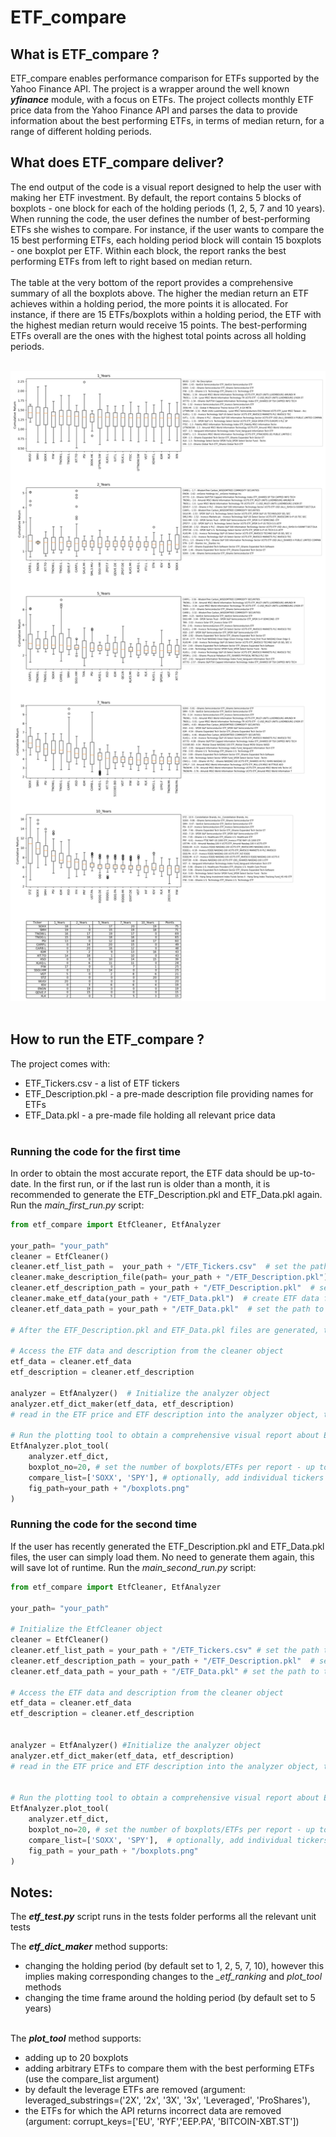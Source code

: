 # ETF_compare

## What is ETF_compare ? 
ETF_compare enables performance comparison for ETFs supported by the Yahoo Finance API.
The project is a wrapper around the well known ***yfinance*** module, with a focus on ETFs.
The project collects monthly ETF price data from the Yahoo Finance API and parses the data to provide information 
about the best performing ETFs, in terms of median return, for a range of different holding periods.
## What does ETF_compare deliver? 
The end output of the code is a visual report designed to help the user with making her ETF investment.
By default, the report contains 5 blocks of boxplots -  one block for each of the holding periods (1, 2, 5, 7 and 10 years). 
When running the code, the user defines the number of best-performing ETFs she wishes to compare. 
For instance, if the user wants to compare the 15 best performing ETFs, each holding period block will contain 15 boxplots - one boxplot per ETF.
Within each block, the report ranks the best performing ETFs from left to right based on median return.
<br><br>
The table at the very bottom of the report provides a comprehensive summary of all the boxplots above. 
The higher the median return an ETF achieves within a holding period, the more points it is allocated. 
For instance, if there are 15 ETFs/boxplots within a holding period, the ETF with the highest median return would receive 15 points. 
The best-performing ETFs overall are the ones with the highest total points across all holding periods.
<br><br>

<img src= "./boxplots.png" >
<br><br>


## How to run the ETF_compare ?

The project comes with:
- ETF_Tickers.csv     - a list of ETF tickers
- ETF_Description.pkl - a pre-made description file providing names for ETFs 
- ETF_Data.pkl        - a pre-made file holding all relevant price data
<br><br>

### Running the code for the first time 
In order to obtain the most accurate report, the ETF data should be up-to-date. 
In the first run, or if the last run is older than a month, it is recommended to generate the ETF_Description.pkl and ETF_Data.pkl again.
Run the *main_first_run.py* script:

```python
from etf_compare import EtfCleaner, EtfAnalyzer

your_path= "your_path"
cleaner = EtfCleaner()
cleaner.etf_list_path =  your_path + "/ETF_Tickers.csv"  # set the path to the list of tickers
cleaner.make_description_file(path= your_path + "/ETF_Description.pkl")  # create ETF description file for given tickers (this can take time)
cleaner.etf_description_path = your_path + "/ETF_Description.pkl"  # set the path to the ETF description file
cleaner.make_etf_data(your_path + "/ETF_Data.pkl")  # create ETF data file which holds the price data for all ETF tickers (this can take time)
cleaner.etf_data_path = your_path + "/ETF_Data.pkl"  # set the path to the ETF price data file

# After the ETF_Description.pkl and ETF_Data.pkl files are generated, the script creates the report:

# Access the ETF data and description from the cleaner object
etf_data = cleaner.etf_data 
etf_description = cleaner.etf_description

analyzer = EtfAnalyzer()  # Initialize the analyzer object
analyzer.etf_dict_maker(etf_data, etf_description)  
# read in the ETF price and ETF description into the analyzer object, this creates analyzer.etf_dict attribute

# Run the plotting tool to obtain a comprehensive visual report about ETF performance.
EtfAnalyzer.plot_tool(
    analyzer.etf_dict,
    boxplot_no=20, # set the number of boxplots/ETFs per report - up to 20
    compare_list=['SOXX', 'SPY'], # optionally, add individual tickers to the compare list
    fig_path=your_path + "/boxplots.png"
)
```

### Running the code for the second time 
If the user has recently generated the ETF_Description.pkl and ETF_Data.pkl files, the user can 
simply load them. No need to generate them again, this will save lot of runtime.
Run the *main_second_run.py* script:
<br>

```python
from etf_compare import EtfCleaner, EtfAnalyzer

your_path= "your_path"

# Initialize the EtfCleaner object
cleaner = EtfCleaner()
cleaner.etf_list_path = your_path + "/ETF_Tickers.csv" # set the path to the list of tickers
cleaner.etf_description_path = your_path + "/ETF_Description.pkl"  # set the path to the ETF description file
cleaner.etf_data_path = your_path + "/ETF_Data.pkl" # set the path to the ETF price data file

# Access the ETF data and description from the cleaner object
etf_data = cleaner.etf_data
etf_description = cleaner.etf_description


analyzer = EtfAnalyzer() #Initialize the analyzer object
analyzer.etf_dict_maker(etf_data, etf_description)
# read in the ETF price and ETF description into the analyzer object, this creates analyzer.etf_dict attribute


# Run the plotting tool to obtain a comprehensive visual report about ETF performance.
EtfAnalyzer.plot_tool(
    analyzer.etf_dict,
    boxplot_no=20, # set the number of boxplots/ETFs per report - up to 20
    compare_list=['SOXX', 'SPY'],  # optionally, add individual tickers to the compare list
    fig_path = your_path + "/boxplots.png"
)
```

## Notes:

The ***etf_test.py*** script runs in the tests folder performs all the relevant unit tests 

The ***etf_dict_maker*** method supports:
- changing the holding period (by default  set to 1, 2, 5, 7, 10), 
however this implies making corresponding changes to the *_etf_ranking* and *plot_tool* methods
- changing the time frame around the holding period (by default set to 5 years)
<br><br>

The ***plot_tool*** method supports:
- adding up to 20 boxplots
- adding arbitrary ETFs to compare them with the best performing ETFs (use the compare_list argument)
- by default the leverage ETFs are removed (argument: leveraged_substrings=('2X', '2x', '3X', '3x', 'Leveraged', 'ProShares'),
- the ETFs for which the API returns incorrect data are removed (argument: corrupt_keys=['EU', 'RYF','EEP.PA', 'BITCOIN-XBT.ST'])


